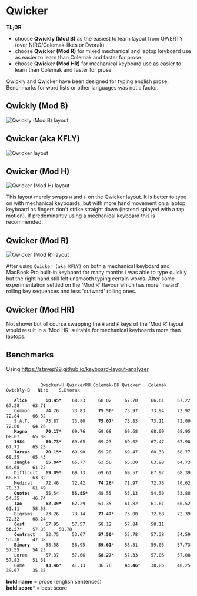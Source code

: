 # Qwicker

**TL;DR**
- choose **Qwickly (Mod B)** as the easiest to learn layout from QWERTY (over NIRO/Colemak-likes or Dvorak)
- choose **Qwicker (Mod R)** for mixed mechanical and laptop keyboard use as easier to learn than Colemak and faster for prose
- choose **Qwicker (Mod HR)** for mechanical keyboard use as easier to learn than Colemak and faster for prose

Qwickly and Qwicker have been designed for typing english prose. Benchmarks for word lists or other languages was not a factor.

## Qwickly (Mod B)
![Qwickly (Mod B) layout](https://github.com/qwickly-org/Qwicker/blob/master/Qwickly-Mod-B.png)

## Qwicker (aka KFLY)
![Qwicker layout](https://github.com/qwickly-org/Qwicker/blob/master/Qwicker.png)

## Qwicker (Mod H)
![Qwicker (Mod H) layout](https://github.com/qwickly-org/Qwicker/blob/master/Qwicker-Mod-H.png)

This layout merely swaps `H` and `F` on the Qwicker layout. It is better to type on with mechanical keyboards, but with more hand movement on a laptop keyboard as fingers don't strike straight down (instead splayed with a tap motion). If predominantly using a mechanical keyboard this is recommended.

## Qwicker (Mod R)
![Qwicker (Mod R) layout](https://github.com/qwickly-org/Qwicker/blob/master/Qwicker-Mod-R.png)

After using `Qwicker (aka KFLY)` on both a mechanical keyboard and MacBook Pro built-in keyboard for many months I was able to type quickly but the right hand still felt unsmooth typing certain words. After some experimentation settled on the 'Mod R' flavour which has more 'inward' rolling key sequences and less 'outward' rolling ones.

## Qwicker (Mod HR)

Not shown but of course swapping the `H` and `F` keys of the 'Mod R' layout would result in a 'Mod HR' suitable for mechanical keyboards more than laptops.

## Benchmarks

Using https://stevep99.github.io/keyboard-layout-analyzer

<pre><code>
             Qwicker-H QwickerRH Colemak-DH Qwicker   Colemak  Qwickly-B   Niro    S.Dvorak

   <b>Alice</b>       <b>68.45*</b>    68.23     68.02     67.70     66.61     67.22     67.28     63.71
   Common      74.26     73.83     <b>75.56</b>*    73.97     73.94     72.92     72.84     66.82
   S.A.T.      73.87     73.80     <b>75.07</b>*    73.83     73.11     72.09     72.00     64.26
   <b>Magna</b>       <b>70.17*</b>    69.76     69.68     69.68     68.09     68.95     68.07     65.08
   <b>1984</b>        <b>69.73*</b>    69.65     69.23     69.02     67.47     67.98     67.73     65.25
   <b>Tarzan</b>      <b>70.15*</b>    69.90     69.28     69.47     68.38     68.77     68.55     65.43
   <b>Jungle</b>      <b>65.84*</b>    65.77     63.50     65.00     63.98     64.73     64.68     61.22
   Difficult   <b>69.89*</b>    69.73     69.61     69.57     67.97     68.39     68.61     63.82
   Medical     72.46     72.42     <b>74.26</b>*    71.97     72.76     70.62     70.33     61.49
   <b>Quotes</b>      55.54     <b>55.85*</b>    48.55     55.13     54.50     53.88     54.35     46.74
   <b>Tao</b>         <b>62.39*</b>    62.29     61.35     61.82     61.61     60.52     61.11     58.68
   Bigrams     73.26     73.14     <b>73.47</b>*    73.00     72.68     72.39     72.32     68.24
   <b>Cost</b>        57.95     57.57     58.12     57.84     58.11     <b>58.57</b>*    57.85     50.78
   <b>Contract</b>    53.75     53.67     <b>57.50</b>*    53.78     57.38     54.59     53.38     47.38
   <b>Binary</b>      58.58     58.95     <b>59.61</b>*    58.31     59.05     57.73     57.55     54.23
   Lorem       57.37     57.66     <b>58.27</b>*    57.33     57.06     57.08     57.83     51.61
   Game        <b>43.46</b>*    41.13     36.70     <b>43.46</b>*    38.86     40.25     39.67     35.35
</code></pre>
<b>bold name</b> = prose (english sentences)<br/>
<b>bold score</b>* = best score<br/>
